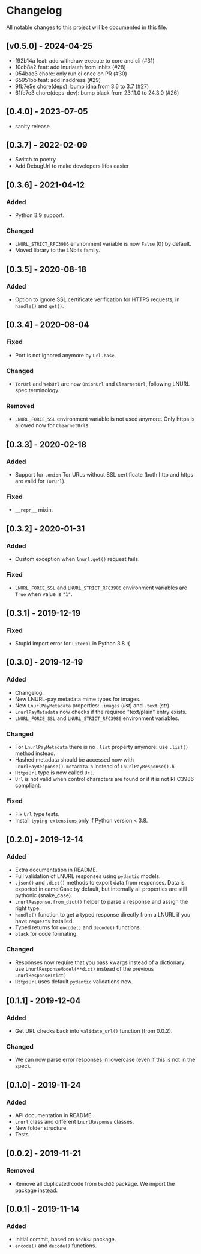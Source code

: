 Changelog
=========

All notable changes to this project will be documented in this file.

## [v0.5.0] - 2024-04-25
- f92b14a feat: add withdraw execute to core and cli (#31)
- 10cb8a2 feat: add lnurlauth from lnbits (#28)
- 054bae3 chore: only run ci once on PR (#30)
- 65951bb feat: add lnaddress (#29)
- 9fb7e5e chore(deps): bump idna from 3.6 to 3.7 (#27)
- 61fe7e3 chore(deps-dev): bump black from 23.11.0 to 24.3.0 (#26)

## [0.4.0] - 2023-07-05
- sanity release

## [0.3.7] - 2022-02-09
- Switch to poetry
- Add DebugUrl to make developers lifes easier

## [0.3.6] - 2021-04-12

### Added
- Python 3.9 support.

### Changed
- `LNURL_STRICT_RFC3986` environment variable is now `False` (0) by default.
- Moved library to the LNbits family.

## [0.3.5] - 2020-08-18

### Added
- Option to ignore SSL certificate verification for HTTPS requests, in `handle()` and `get()`.

## [0.3.4] - 2020-08-04

### Fixed
- Port is not ignored anymore by `Url.base`.

### Changed
- `TorUrl` and `WebUrl` are now `OnionUrl` and `ClearnetUrl`, following LNURL spec terminology.

### Removed
- `LNURL_FORCE_SSL` environment variable is not used anymore. Only https is allowed now for `ClearnetUrl`s.

## [0.3.3] - 2020-02-18

### Added
- Support for `.onion` Tor URLs without SSL certificate (both http and https are valid for `TorUrl`).

### Fixed
- `__repr__` mixin.

## [0.3.2] - 2020-01-31

### Added
- Custom exception when `lnurl.get()` request fails.

### Fixed
- `LNURL_FORCE_SSL` and `LNURL_STRICT_RFC3986` environment variables are `True` when value is `"1"`.

## [0.3.1] - 2019-12-19

### Fixed
- Stupid import error for `Literal` in Python 3.8 :(

## [0.3.0] - 2019-12-19

### Added
- Changelog.
- New LNURL-pay metadata mime types for images.
- New `LnurlPayMetadata` properties: `.images` (_list_) and `.text` (_str_).
- `LnurlPayMetadata` now checks if the required "text/plain" entry exists.
- `LNURL_FORCE_SSL` and `LNURL_STRICT_RFC3986` environment variables.

### Changed
- For `LnurlPayMetadata` there is no `.list` property anymore: use `.list()` method instead.
- Hashed metadata should be accessed now with `LnurlPayResponse().metadata.h` instead of `LnurlPayResponse().h`
- `HttpsUrl` type is now called `Url`.
- `Url` is not valid when control characters are found or if it is not RFC3986 compliant.

### Fixed
- Fix `Url` type tests.
- Install `typing-extensions` only if Python version < 3.8.

## [0.2.0] - 2019-12-14

### Added
- Extra documentation in README.
- Full validation of LNURL responses using `pydantic` models.
- `.json()` and `.dict()` methods to export data from responses. Data is exported in camelCase
  by default, but internally all properties are still pythonic (snake_case).
- `LnurlResponse.from_dict()` helper to parse a response and assign the right type.
- `handle()` function to get a typed response directly from a LNURL if you have `requests` installed.
- Typed returns for `encode()` and `decode()` functions.
- `black` for code formating.

### Changed
- Responses now require that you pass kwargs instead of a dictionary: use `LnurlResponseModel(**dict)`
  instead of the previous `LnurlResponse(dict)`
- `HttpsUrl` uses default `pydantic` validations now.

## [0.1.1] - 2019-12-04

### Added
- Get URL checks back into `validate_url()` function (from 0.0.2).

### Changed
- We can now parse error responses in lowercase (even if this is not in the spec).

## [0.1.0] - 2019-11-24

### Added
- API documentation in README.
- `Lnurl` class and different `LnurlResponse` classes.
- New folder structure.
- Tests.

## [0.0.2] - 2019-11-21

### Removed
- Remove all duplicated code from `bech32` package. We import the package instead.

## [0.0.1] - 2019-11-14

### Added
- Initial commit, based on `bech32` package.
- `encode()` and `decode()` functions.
